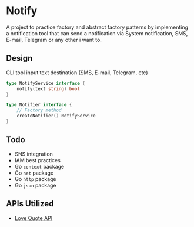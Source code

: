# Notify
A project to practice factory and abstract factory patterns by implementing
a notification tool that can send a notification via System notification, 
SMS, E-mail, Telegram or any other i want to.

## Design
CLI tool
input text
destination (SMS, E-mail, Telegram, etc)

```go
type NotifyService interface {
    notify(text string) bool
}

type Notifier interface {
    // Factory method
    createNotifier() NotifyService
}
```

## Todo
- SNS integration
- IAM best practices
- Go `context` package
- Go `net` package
- Go `http` package
- Go `json` package

## APIs Utilized
- [Love Quote API](https://rapidapi.com/colebidex-mO-Ew1CYzUS/api/love-quote)
